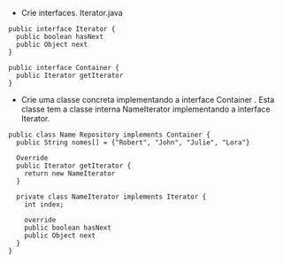 - Crie interfaces. Iterator.java

```
public interface Iterator {
  public boolean hasNext
  public Object next
}

public interface Container {
  public Iterator getIterator
}
```

- Crie uma classe concreta implementando a interface Container . Esta classe tem a classe interna NameIterator implementando a interface Iterator.

```
public class Name Repository implements Container {
  public String nomes[] = {"Robert", "John", "Julie", "Lora"}

  Override
  public Iterator getIterator {
    return new NameIterator
  }

  private class NameIterator implements Iterator {
    int index;

    override
    public boolean hasNext
    public Object next
  }
}
```

